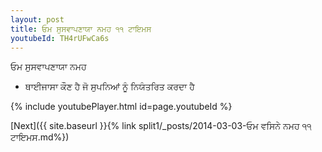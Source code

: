 ```yaml
---
layout: post
title: ਓਮ ਸੁਸਵਾਪਣਾਯਾ ਨਮਹ ੧੧ ਟਾਇਮਸ
youtubeId: TH4rUFwCa6s
---
```

 
 
 ਓਮ ਸੁਸਵਾਪਣਾਯਾ ਨਮਹ  
 
 -  ਥਾਈਜਾਸਾ ਕੌਣ ਹੈ ਜੋ ਸੁਪਨਿਆਂ ਨੂੰ ਨਿਯੰਤਰਿਤ ਕਰਦਾ ਹੈ 
 
  
 
  
 
 
 
 
 
 


{% include youtubePlayer.html id=page.youtubeId %}
 
[Next]({{ site.baseurl }}{% link  split1/_posts/2014-03-03-ਓਮ ਵਸਿਨੇ ਨਮਹ ੧੧ ਟਾਇਮਸ.md%})
 
